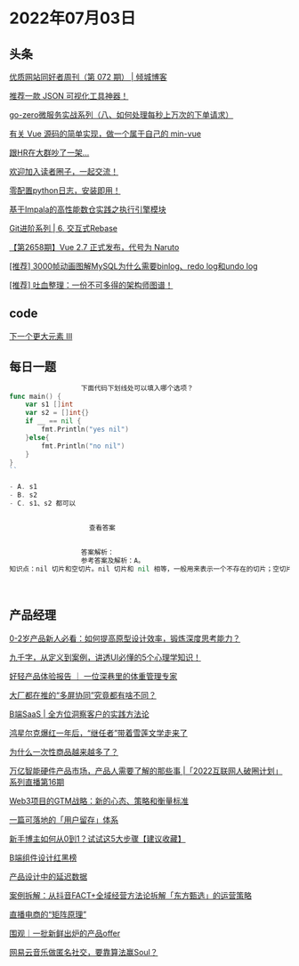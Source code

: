 # 2022年07月03日
## 头条

[优质网站同好者周刊（第 072 期） | 倾城博客](https://toutiao.io/k/i7tdmsy)

[推荐一款 JSON 可视化工具神器！](https://toutiao.io/k/rsgjy5z)

[go-zero微服务实战系列（八、如何处理每秒上万次的下单请求）](https://toutiao.io/k/qz3rxp6)

[有关 Vue 源码的简单实现，做一个属于自己的 min-vue](https://toutiao.io/k/37d4dui)

[跟HR在大群吵了一架...](https://toutiao.io/k/5bfyp33)

[欢迎加入读者圈子，一起交流！](https://toutiao.io/k/c0mnyrh)

[零配置python日志，安装即用！](https://toutiao.io/k/nz567nx)

[基于Impala的高性能数仓实践之执行引擎模块](https://toutiao.io/k/xs34jb6)

[Git进阶系列 | 6. 交互式Rebase](https://toutiao.io/k/5xx92iz)

[【第2658期】Vue 2.7 正式发布，代号为 Naruto](https://toutiao.io/k/3i7yfq0)

[[推荐] 3000帧动画图解MySQL为什么需要binlog、redo log和undo log](https://toutiao.io/k/b0g4460)

[[推荐] 吐血整理：一份不可多得的架构师图谱！](https://toutiao.io/k/ptp0ru2)



## code

[下一个更大元素 III](https://leetcode.cn/problems/next-greater-element-iii)



## 每日一题

```go
                  下面代码下划线处可以填入哪个选项？
func main() {
	var s1 []int
	var s2 = []int{}
	if __ == nil {
		fmt.Println("yes nil")
	}else{
		fmt.Println("no nil")
	}
}
``

- A. s1
- B. s2
- C. s1、s2 都可以

                  
                    查看答案
                  
                
                  答案解析：
                  参考答案及解析：A。
知识点：nil 切片和空切片。nil 切片和 nil 相等，一般用来表示一个不存在的切片；空切片和 nil 不相等，表示一个空的集合。

                
```


## 产品经理

[0-2岁产品新人必看：如何提高原型设计效率，锻炼深度思考能力？](http://www.woshipm.com/online/5506608.html)

[九千字，从定义到案例，讲透UI必懂的5个心理学知识！](http://www.woshipm.com/pd/5510780.html)

[好轻产品体验报告 ｜ 一位深巷里的体重管理专家](http://www.woshipm.com/evaluating/5510713.html)

[大厂都在推的“多屏协同”究竟都有啥不同？](http://www.woshipm.com/pd/5511265.html)

[B端SaaS | 全方位洞察客户的实践方法论](http://www.woshipm.com/user-research/5510280.html)

[鸿星尔克爆红一年后，“继任者”带着雪莲文学走来了](http://www.woshipm.com/it/5511013.html)

[为什么一次性商品越来越多了？](http://www.woshipm.com/it/5509600.html)

[万亿智能硬件产品市场，产品人需要了解的那些事 |「2022互联网人破圈计划」系列直播第16期](http://www.woshipm.com/open/5511065.html)

[Web3项目的GTM战略：新的心态、策略和衡量标准](http://www.woshipm.com/blockchain/5505444.html)

[一篇可落地的「用户留存」体系](http://www.woshipm.com/user-research/5502714.html)

[新手博主如何从0到1？试试这5大步骤【建议收藏】](http://www.woshipm.com/marketing/5510316.html)

[B端组件设计红黑榜](http://www.woshipm.com/ucd/5508949.html)

[产品设计中的延迟数据](http://www.woshipm.com/pd/5510063.html)

[案例拆解：从抖音FACT+全域经营方法论拆解「东方甄选」的运营策略](http://www.woshipm.com/operate/5509106.html)

[直播电商的“矩阵原理”](http://www.woshipm.com/marketing/5510074.html)

[围观｜一批新鲜出炉的产品offer](http://www.woshipm.com/online/5510102.html)

[网易云音乐做匿名社交，要靠算法赢Soul？](http://www.woshipm.com/it/5509854.html)



